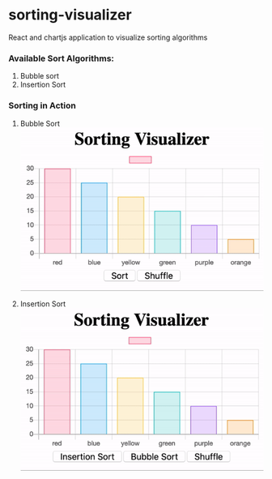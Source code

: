# sorting-visualizer

React and chartjs application to visualize sorting algorithms

### Available Sort Algorithms:

1. Bubble sort
2. Insertion Sort

### Sorting in Action

1. Bubble Sort <br>
   ![alt text](./assets/bubble-sort.gif)

2. Insertion Sort <br>
   ![alt text](./assets/insertion-sort.gif)
